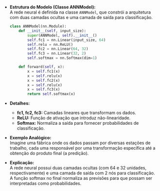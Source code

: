- **Estrutura do Modelo (Classe ANNModel):**  
  A rede neural é definida na classe `ANNModel`, que constrói a arquitetura com duas camadas ocultas e uma camada de saída para classificação.
  ```python
  class ANNModel(nn.Module):
      def __init__(self, input_size):
          super(ANNModel, self).__init__()
          self.fc1 = nn.Linear(input_size, 64)
          self.relu = nn.ReLU()
          self.fc2 = nn.Linear(64, 32)
          self.fc3 = nn.Linear(32, 2)
          self.softmax = nn.Softmax(dim=1)

      def forward(self, x):
          x = self.fc1(x)
          x = self.relu(x)
          x = self.fc2(x)
          x = self.relu(x)
          x = self.fc3(x)
          return self.softmax(x)
  ```
- **Detalhes:**  
  - **fc1, fc2, fc3:** Camadas lineares que transformam os dados.  
  - **ReLU:** Função de ativação que introduz não-linearidade.  
  - **Softmax:** Normaliza a saída para fornecer probabilidades de classificação.
- **Exemplo Analógico:**  
  Imagine uma fábrica onde os dados passam por diversas estações de trabalho, cada uma responsável por uma transformação específica até a obtenção do produto final (a predição).

- **Explicação:**  
  A rede neural possui duas camadas ocultas (com 64 e 32 unidades, respectivamente) e uma camada de saída com 2 nós para classificação. A função softmax no final normaliza as previsões para que possam ser interpretadas como probabilidades.

